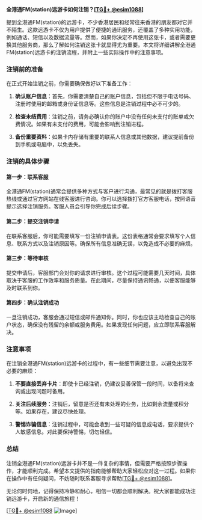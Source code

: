 **全港通FM(station)远游卡如何注销？[[TG💪+ @esim1088](https://t.me/s/esim1088)]**

提到全港通FM(station)的远游卡，不少香港居民和经常往来香港的朋友都对它并不陌生。这款远游卡不仅为用户提供了便捷的通讯服务，还覆盖了多种实用功能，例如通话、短信以及数据流量等。然而，如果你决定不再使用这张卡，或者需要更换其他服务商，那么了解如何注销这张卡就显得尤为重要。本文将详细讲解全港通FM(station)远游卡的注销流程，并附上一些实际操作中的注意事项。

### 注销前的准备

在正式开始注销之前，你需要确保做好以下准备工作：

1. **确认账户信息**：首先，你需要清楚自己的账户信息，包括但不限于电话号码、注册时使用的邮箱或身份证信息等。这些信息是注销过程中必不可少的。
   
2. **检查未结费用**：注销之前，请务必确认你的账户中没有任何未支付的账单或欠费情况。如果有未支付的费用，可能会影响到注销进程。

3. **备份重要资料**：如果卡内存储有重要的联系人信息或其他数据，建议提前备份到手机或电脑中，以免丢失。

### 注销的具体步骤

#### 第一步：联系客服

全港通FM(station)通常会提供多种方式与客户进行沟通，最常见的就是拨打客服热线或通过官方网站在线客服进行咨询。你可以选择拨打官方客服电话，按照语音提示选择注销服务。客服人员会引导你完成后续步骤。

#### 第二步：提交注销申请

在联系客服后，你可能需要填写一份注销申请表。这份表格通常会要求填写个人信息、联系方式以及注销原因等。确保所有信息准确无误，以免造成不必要的麻烦。

#### 第三步：等待审核

提交申请后，客服部门会对你的请求进行审核。这个过程可能需要几天时间，具体取决于客服的工作效率和服务质量。在此期间，尽量保持通讯畅通，以便客服能够及时联系到你。

#### 第四步：确认注销成功

一旦注销成功，客服会通过短信或邮件通知你。同时，你也应该主动检查自己的账户状态，确保没有残留的余额或服务费用。如果发现任何问题，应立即联系客服解决。

### 注意事项

在注销全港通FM(station)远游卡的过程中，有一些细节需要注意，以避免出现不必要的麻烦：

1. **不要直接丢弃卡片**：即使卡已经注销，仍建议妥善保管一段时间，以备将来查询或出现问题时备用。

2. **关注后续服务**：注销后，留意是否还有未处理的业务，比如剩余流量或积分等。如果存在，建议尽快处理。

3. **警惕诈骗信息**：注销过程中，可能会收到一些可疑的信息或电话，要求提供个人敏感信息。对此要保持警惕，切勿轻信。

### 总结

注销全港通FM(station)远游卡并不是一件复杂的事情，但需要严格按照步骤操作，才能顺利完成。希望本文提供的指南能够帮助大家轻松应对这一过程。如果你在操作中有任何疑问，不妨随时联系客服寻求帮助[[TG💪+ @esim1088](https://t.me/s/esim1088)]。

无论何时何地，记得保持冷静和耐心，相信一切都会顺利解决。祝大家都能成功注销远游卡，开启新的通信旅程！

[[TG💪+ @esim1088](https://t.me/s/esim1088) ![Image](https://i.postimg.cc/4NQfJmqS/Snipaste-2025-05-13-00-14-12.png)]